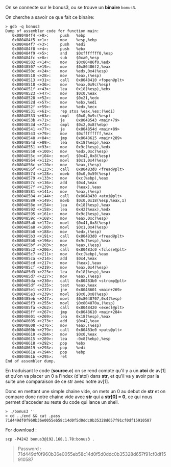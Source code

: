 On se connecte sur le bonus3, ou se trouve un **binaire** <code>bonus3</code>.

On cherche a savoir ce que fait ce binaire:

```gdb
> gdb -q bonus3
Dump of assembler code for function main:
   0x080484f4 <+0>:     push   %ebp
   0x080484f5 <+1>:     mov    %esp,%ebp
   0x080484f7 <+3>:     push   %edi
   0x080484f8 <+4>:     push   %ebx
   0x080484f9 <+5>:     and    $0xfffffff0,%esp
   0x080484fc <+8>:     sub    $0xa0,%esp
   0x08048502 <+14>:    mov    $0x80486f0,%edx
   0x08048507 <+19>:    mov    $0x80486f2,%eax
   0x0804850c <+24>:    mov    %edx,0x4(%esp)
   0x08048510 <+28>:    mov    %eax,(%esp)
   0x08048513 <+31>:    call   0x8048410 <fopen@plt>
   0x08048518 <+36>:    mov    %eax,0x9c(%esp)
   0x0804851f <+43>:    lea    0x18(%esp),%ebx
   0x08048523 <+47>:    mov    $0x0,%eax
   0x08048528 <+52>:    mov    $0x21,%edx
   0x0804852d <+57>:    mov    %ebx,%edi
   0x0804852f <+59>:    mov    %edx,%ecx
   0x08048531 <+61>:    rep stos %eax,%es:(%edi)
   0x08048533 <+63>:    cmpl   $0x0,0x9c(%esp)
   0x0804853b <+71>:    je     0x8048543 <main+79>
   0x0804853d <+73>:    cmpl   $0x2,0x8(%ebp)
   0x08048541 <+77>:    je     0x804854d <main+89>
   0x08048543 <+79>:    mov    $0xffffffff,%eax
   0x08048548 <+84>:    jmp    0x8048615 <main+289>
   0x0804854d <+89>:    lea    0x18(%esp),%eax
   0x08048551 <+93>:    mov    0x9c(%esp),%edx
   0x08048558 <+100>:   mov    %edx,0xc(%esp)
   0x0804855c <+104>:   movl   $0x42,0x8(%esp)
   0x08048564 <+112>:   movl   $0x1,0x4(%esp)
   0x0804856c <+120>:   mov    %eax,(%esp)
   0x0804856f <+123>:   call   0x80483d0 <fread@plt>
   0x08048574 <+128>:   movb   $0x0,0x59(%esp)
   0x08048579 <+133>:   mov    0xc(%ebp),%eax
   0x0804857c <+136>:   add    $0x4,%eax
   0x0804857f <+139>:   mov    (%eax),%eax
   0x08048581 <+141>:   mov    %eax,(%esp)
   0x08048584 <+144>:   call   0x8048430 <atoi@plt>
   0x08048589 <+149>:   movb   $0x0,0x18(%esp,%eax,1)
   0x0804858e <+154>:   lea    0x18(%esp),%eax
   0x08048592 <+158>:   lea    0x42(%eax),%edx
   0x08048595 <+161>:   mov    0x9c(%esp),%eax
   0x0804859c <+168>:   mov    %eax,0xc(%esp)
   0x080485a0 <+172>:   movl   $0x41,0x8(%esp)
   0x080485a8 <+180>:   movl   $0x1,0x4(%esp)
   0x080485b0 <+188>:   mov    %edx,(%esp)
   0x080485b3 <+191>:   call   0x80483d0 <fread@plt>
   0x080485b8 <+196>:   mov    0x9c(%esp),%eax
   0x080485bf <+203>:   mov    %eax,(%esp)
   0x080485c2 <+206>:   call   0x80483c0 <fclose@plt>
   0x080485c7 <+211>:   mov    0xc(%ebp),%eax
   0x080485ca <+214>:   add    $0x4,%eax
   0x080485cd <+217>:   mov    (%eax),%eax
   0x080485cf <+219>:   mov    %eax,0x4(%esp)
   0x080485d3 <+223>:   lea    0x18(%esp),%eax
   0x080485d7 <+227>:   mov    %eax,(%esp)
   0x080485da <+230>:   call   0x80483b0 <strcmp@plt>
   0x080485df <+235>:   test   %eax,%eax
   0x080485e1 <+237>:   jne    0x8048601 <main+269>
   0x080485e3 <+239>:   movl   $0x0,0x8(%esp)
   0x080485eb <+247>:   movl   $0x8048707,0x4(%esp)
   0x080485f3 <+255>:   movl   $0x804870a,(%esp)
   0x080485fa <+262>:   call   0x8048420 <execl@plt>
   0x080485ff <+267>:   jmp    0x8048610 <main+284>
   0x08048601 <+269>:   lea    0x18(%esp),%eax
   0x08048605 <+273>:   add    $0x42,%eax
   0x08048608 <+276>:   mov    %eax,(%esp)
   0x0804860b <+279>:   call   0x80483e0 <puts@plt>
   0x08048610 <+284>:   mov    $0x0,%eax
   0x08048615 <+289>:   lea    -0x8(%ebp),%esp
   0x08048618 <+292>:   pop    %ebx
   0x08048619 <+293>:   pop    %edi
   0x0804861a <+294>:   pop    %ebp
   0x0804861b <+295>:   ret
End of assembler dump.
```

En traduisant le code (**source.c**) on se rend compte qu'il y a un **atoi** de av[1] et qu'on va placer un 0 a l'index (d'atoi) dans **str**, et qu'il va y avoir par la suite une comparaison de ce str avec notre av[1].

Donc en mettant une simple chaine vide, on mets un 0 au debut de **str** et on compare donc notre chaine vide avec **str** qui a **str[0] = 0**, ce qui nous permet d'acceder au reste du code qui lance un shell.

<pre><code>> ./bonus3 ''
> cd ../end && cat .pass
71d449df0f960b36e0055eb58c14d0f5d0ddc0b35328d657f91cf0df15910587
</code></pre>

For download :
<pre><code>scp -P4242 bonus3@192.168.1.78:bonus3 .</code></pre>
> Password : 71d449df0f960b36e0055eb58c14d0f5d0ddc0b35328d657f91cf0df15910587